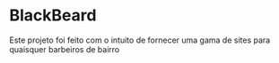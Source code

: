 # BlackBeard
Este projeto foi feito com o intuito de fornecer uma gama de sites para quaisquer barbeiros de bairro

